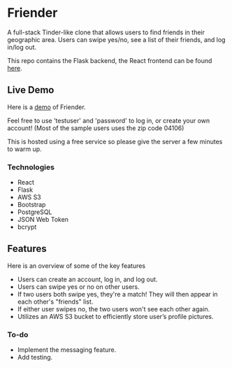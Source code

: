 # Friender

A full-stack Tinder-like clone that allows users to find friends in their geographic area. Users can swipe yes/no, see a list of their friends, and log in/log out.

This repo contains the Flask backend, the React frontend can be found <a href="https://github.com/celestekilgore/friender-frontend">here</a>.

## Live Demo

Here is a [demo](https://friend-er.surge.sh/) of Friender. 

Feel free to use 'testuser' and 'password' to log in, or create your own account! (Most of the sample users uses the zip code 04106)

This is hosted using a free service so please give the server a few minutes to warm up. 

### Technologies
- React
- Flask
- AWS S3
- Bootstrap
- PostgreSQL
- JSON Web Token
- bcrypt

## Features
Here is an overview of some of the key features

- Users can create an account, log in, and log out.
- Users can swipe yes or no on other users.
- If two users both swipe yes, they're a match! They will then appear in each other's "friends" list.
- If either user swipes no, the two users won't see each other again.
- Utilizes an AWS S3 bucket to efficiently store user’s profile pictures.

### To-do
- Implement the messaging feature.
- Add testing. 
